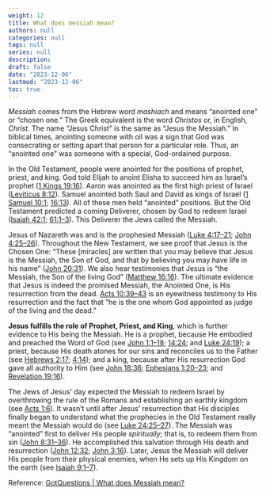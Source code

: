 ```yaml
---
weight: 12
title: What does messiah mean?
authors: null
categories: null
tags: null
series: null
description: 
draft: false
date: "2023-12-06"
lastmod: "2023-12-06"
toc: true
---
```


<!--more-->
*Messiah* comes from the Hebrew word *mashiach* and means “anointed one” or “chosen one.” The Greek equivalent is the word *Christos* or, in English, *Christ*. The name “Jesus Christ” is the same as “Jesus the Messiah.” In biblical times, anointing someone with oil was a sign that God was consecrating or setting apart that person for a particular role. Thus, an “anointed one” was someone with a special, God-ordained purpose.

In the Old Testament, people were anointed for the positions of prophet, priest, and king. God told Elijah to anoint Elisha to succeed him as Israel’s prophet ([1 Kings 19:16](https://www.bibleref.com/1-Kings/19/1-Kings-19-16.html)). Aaron was anointed as the first high priest of Israel ([Leviticus 8:12](https://www.bibleref.com/Leviticus/8/Leviticus-8-12.html)). Samuel anointed both Saul and David as kings of Israel ([1 Samuel 10:1](https://www.bibleref.com/1-Samuel/10/1-Samuel-10-1.html); [16:13](https://www.bibleref.com/1-Samuel/16/1-Samuel-16-13.html)). All of these men held “anointed” positions. But the Old Testament predicted a coming Deliverer, chosen by God to redeem Israel ([Isaiah 42:1](https://www.bibleref.com/Isaiah/42/Isaiah-42-1.html); [61:1–3](https://www.bibleref.com/Isaiah/61/Isaiah-61-1.html)). This Deliverer the Jews called the Messiah.

Jesus of Nazareth was and is the prophesied Messiah ([Luke 4:17–21](https://www.bibleref.com/Luke/4/Luke-4-17.html); [John 4:25–26](https://www.bibleref.com/John/4/John-4-25.html)). Throughout the New Testament, we see proof that Jesus is the Chosen One: “These [miracles] are written that you may believe that Jesus is the Messiah, the Son of God, and that by believing you may have life in his name” ([John 20:31](https://www.bibleref.com/John/20/John-20-31.html)). We also hear testimonies that Jesus is “the Messiah, the Son of the living God” ([Matthew 16:16](https://www.bibleref.com/Matthew/16/Matthew-16-16.html)). The ultimate evidence that Jesus is indeed the promised Messiah, the Anointed One, is His resurrection from the dead. [Acts 10:39–43](https://www.bibleref.com/Acts/10/Acts-10-39.html) is an eyewitness testimony to His resurrection and the fact that “he is the one whom God appointed as judge of the living and the dead.”

<b>Jesus fulfills the role of Prophet, Priest, and King</b>, which is further evidence to His being the Messiah. He is a prophet, because He embodied and preached the Word of God (see [John 1:1–18](https://www.bibleref.com/John/1/John-1-1.html); [14:24](https://www.bibleref.com/John/14/John-14-24.html); and [Luke 24:19](https://www.bibleref.com/Luke/24/Luke-24-19.html)); a priest, because His death atones for our sins and reconciles us to the Father (see [Hebrews 2:17](https://www.bibleref.com/Hebrews/2/Hebrews-2-17.html); [4:14](https://www.bibleref.com/Hebrews/4/Hebrews-4-14.html)); and a king, because after His resurrection God gave all authority to Him (see [John 18:36](https://www.bibleref.com/John/18/John-18-36.html); [Ephesians 1:20–23](https://www.bibleref.com/Ephesians/1/Ephesians-1-20.html); and [Revelation 19:16](https://www.bibleref.com/Revelation/19/Revelation-19-16.html)).

The Jews of Jesus’ day expected the Messiah to redeem Israel by overthrowing the rule of the Romans and establishing an earthly kingdom (see [Acts 1:6](https://www.bibleref.com/Acts/1/Acts-1-6.html)). It wasn’t until after Jesus’ resurrection that His disciples finally began to understand what the prophecies in the Old Testament really meant the Messiah would do (see [Luke 24:25–27](https://www.bibleref.com/Luke/24/Luke-24-25.html)). The Messiah was “anointed” first to deliver His people *spiritually*; that is, to redeem them from sin ([John 8:31–36](https://www.bibleref.com/John/8/John-8-31.html)). He accomplished this salvation through His death and resurrection ([John 12:32](https://www.bibleref.com/John/12/John-12-32.html); [John 3:16](https://www.bibleref.com/John/3/John-3-16.html)). Later, Jesus the Messiah will deliver His people from their physical enemies, when He sets up His Kingdom on the earth (see [Isaiah 9:1–7](https://www.bibleref.com/Isaiah/9/Isaiah-9-1.html)).

Reference: <a href = "https://www.gotquestions.org/what-does-Messiah-mean.html" target="_blank" rel="noopener noreferrer">GotQuestions | What does Messiah mean?</a>

